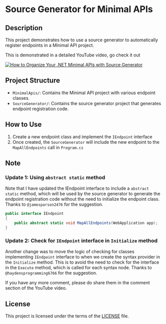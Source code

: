 # Source Generator for Minimal APIs

## Description

This project demonstrates how to use a source generator to automatically register endpoints in a Minimal API project.

This is demonstrated in a detailed YouTube video, go check it out

[![How to Organize Your .NET Minimal APIs with Source Generator](https://img.youtube.com/vi/zf5j-W11-qo/0.jpg)](https://youtu.be/zf5j-W11-qo)

## Project Structure

- `MinimalApis/`: Contains the Minimal API project with various endpoint classes.
- `SourceGenerator/`: Contains the source generator project that generates endpoint registration code.

## How to Use

1. Create a new endpoint class and implement the `IEndpoint` interface
2. Once created, the `SourceGenerator` will include the new endpoint to the `MapAllEndpoints` call in `Program.cs`

## Note

### Update 1: Using `abstract static` method
Note that I have updated the IEndpoint interface to include a `abstract static` method, which will be used by the source generator to generate the endpoint registration code without the need to initialize the endpoint class. Thanks to `@jamesparson2476` for the suggestion.

```csharp
public interface IEndpoint
{
    public abstract static void MapAllEndpoints(WebApplication app);
}
```

### Update 2: Check for `IEndpoint` interface in `Initialize` method

Another change was to move the logic of checking for classes implementing `IEndpoint` interface to when we create the syntax provider in the `Initialize` method. This is to avoid the need to check for the interface in the `Execute` method, which is called for each syntax node. Thanks to `@haydensprogramming6766` for the suggestion.


If you have any more comment, please do share them in the comment section of the YouTube video.

## License

This project is licensed under the terms of the [LICENSE](LICENSE) file.